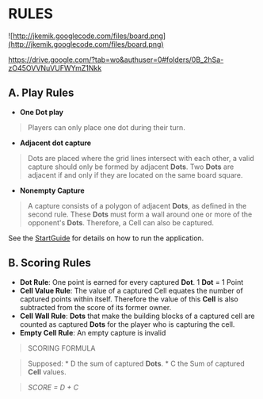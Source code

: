 # RULES #

![http://jkemik.googlecode.com/files/board.png](http://jkemik.googlecode.com/files/board.png)

https://drive.google.com/?tab=wo&authuser=0#folders/0B_2hSa-zO45OVVNuVUFWYmZ1Nkk

## A. Play Rules ##

  * **One Dot play**

> Players can only place one dot during their turn.

  * **Adjacent dot capture**

> Dots are placed where the grid lines intersect with each other, a valid capture should only be formed by adjacent **Dots**. Two **Dots** are adjacent if and only if they are located on the same board square.

  * **Nonempty Capture**

> A capture consists of a polygon of adjacent **Dots**, as defined in the second rule. These **Dots** must form a wall around one or more of the opponent's **Dots**. Therefore, a Cell can also be captured.

See the [StartGuide](GetStarted.md) for details on how to run the application.

## B. Scoring Rules ##

  * **Dot Rule**: One point is earned for every captured **Dot**. 1 **Dot** = 1 Point
  * **Cell Value Rule**: The value of a captured Cell equates the number of captured points within itself. Therefore the value of this **Cell** is also subtracted from the score of its former owner.
  * **Cell Wall Rule**: **Dots** that make the building blocks of a captured cell are counted as captured **Dots** for the player who is capturing the cell.
  * **Empty Cell Rule**: An empty capture is invalid

> SCORING FORMULA

> Supposed:
    * D the sum of captured **Dots**.
    * C the Sum of captured **Cell** values.

> _SCORE = D + C_
